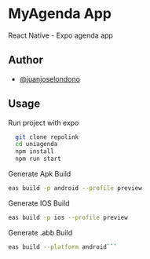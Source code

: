 
# MyAgenda App

React Native - Expo  agenda app



## Author

- [@juanjoselondono](https://github.com/juanjoselondono)


## Usage

Run project with expo

```bash
  git clone repolink
  cd uniagenda
  npm install
  npm run start
```
Generate Apk Build

```bash
eas build -p android --profile preview
```
Generate IOS Build

```bash
eas build -p ios --profile preview
```
Generate .abb Build 

```bash
eas build --platform android```
    